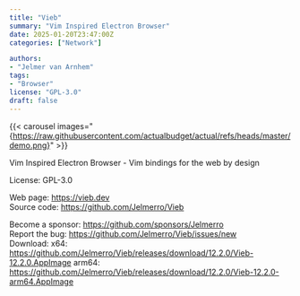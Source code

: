 ```yaml
---
title: "Vieb"
summary: "Vim Inspired Electron Browser"
date: 2025-01-20T23:47:00Z
categories: ["Network"]

authors:
- "Jelmer van Arnhem"
tags: 
- "Browser"
license: "GPL-3.0"
draft: false
---
```


{{< carousel images="{https://raw.githubusercontent.com/actualbudget/actual/refs/heads/master/demo.png}" >}}

Vim Inspired Electron Browser - Vim bindings for the web by design

License: GPL-3.0

Web page: <https://vieb.dev>  
Source code: <https://github.com/Jelmerro/Vieb>

Become a sponsor: <https://github.com/sponsors/Jelmerro>  
Report the bug: <https://github.com/Jelmerro/Vieb/issues/new>  
Download:   x64: <https://github.com/Jelmerro/Vieb/releases/download/12.2.0/Vieb-12.2.0.AppImage>
            arm64: <https://github.com/Jelmerro/Vieb/releases/download/12.2.0/Vieb-12.2.0-arm64.AppImage>
